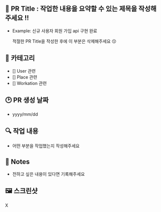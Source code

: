 ## 🦁 PR Title : 작업한 내용을 요약할 수 있는 제목을 작성해주세요 !!

- Example: 신규 사용자 회원 가입 api 구현 완료

  적절한 PR Title을 작성한 후에 이 부분은 삭제해주세요 😗

## 🎈 카테고리

- [] User 관련
- [] Place 관련
- [] Workation 관련

## 🕑 PR 생성 날짜

- yyyy/mm/dd

## 🔍 작업 내용

- 어떤 부분을 작업했는지 작성해주세요

## 📢 Notes

- 전하고 싶은 내용이 있다면 기록해주세요

## 🖼 스크린샷

  X
